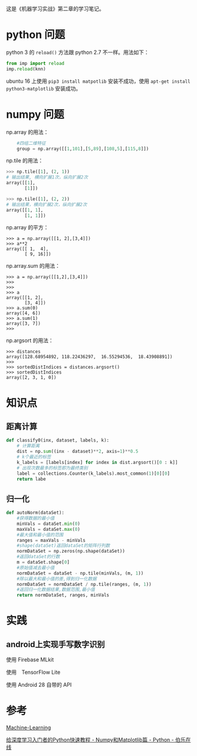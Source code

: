 这是《机器学习实战》第二章的学习笔记。

#

# python 问题

python 3 的 `reload()` 方法跟 python 2.7 不一样。用法如下：

```python
from imp import reload
imp.reload(knn)
```

ubuntu 16 上使用 `pip3 install matpotlib` 安装不成功，使用 `apt-get install python3-matplotlib` 安装成功。

# numpy 问题

np.array 的用法：

```py
	#四组二维特征
	group = np.array([[1,101],[5,89],[108,5],[115,8]])
```

np.tile 的用法：

```py
>>> np.tile([1], (2, 1))
# 输出结果, 横向扩展1次，纵向扩展2次
array([[1],
       [1]])

>>> np.tile([1], (2, 2))
# 输出结果，横向扩展2次，纵向扩展2次
array([[1, 1],
       [1, 1]])
```

np.array 的平方：

```
>>> a = np.array([[1, 2],[3,4]])
>>> a**2
array([[ 1,  4],
       [ 9, 16]])
```

np.array.sum 的用法：

```
>>> a = np.array([[1,2],[3,4]])
>>>
>>>
>>> a
array([[1, 2],
       [3, 4]])
>>> a.sum(0)
array([4, 6])
>>> a.sum(1)
array([3, 7])
>>>
```

np.argsort 的用法：

```
>>> distances
array([128.68954892, 118.22436297,  16.55294536,  18.43908891])
>>>
>>> sortedDistIndices = distances.argsort()
>>> sortedDistIndices
array([2, 3, 1, 0])
```

# 知识点
## 距离计算

```py
def classify0(inx, dataset, labels, k):
	# 计算距离
	dist = np.sum((inx - dataset)**2, axis=1)**0.5
	# k个最近的标签
	k_labels = [labels[index] for index in dist.argsort()[0 : k]]
	# 出现次数最多的标签即为最终类别
	label = collections.Counter(k_labels).most_common(1)[0][0]
	return labe
```

## 归一化

```py
def autoNorm(dataSet):
	#获得数据的最小值
	minVals = dataSet.min(0)
	maxVals = dataSet.max(0)
	#最大值和最小值的范围
	ranges = maxVals - minVals
	#shape(dataSet)返回dataSet的矩阵行列数
	normDataSet = np.zeros(np.shape(dataSet))
	#返回dataSet的行数
	m = dataSet.shape[0]
	#原始值减去最小值
	normDataSet = dataSet - np.tile(minVals, (m, 1))
	#除以最大和最小值的差,得到归一化数据
	normDataSet = normDataSet / np.tile(ranges, (m, 1))
	#返回归一化数据结果,数据范围,最小值
	return normDataSet, ranges, minVals
```

# 实践
## 

## android上实现手写数字识别

使用 Firebase MLkit

使用　TensorFlow Lite

使用 Android 28 自带的 API

# 参考

[Machine-Learning](https://github.com/Jack-Cherish/Machine-Learning)

[给深度学习入门者的Python快速教程 - Numpy和Matplotlib篇 - Python - 伯乐在线](http://python.jobbole.com/87471/)
